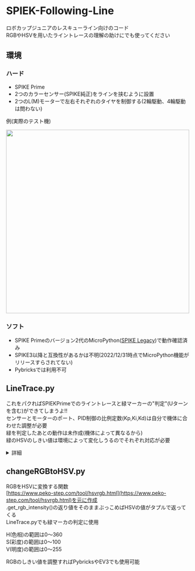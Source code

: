 # SPIEK-Following-Line
ロボカップジュニアのレスキューライン向けのコード  
RGBやHSVを用いたライントレースの理解の助けにでも使ってください  

## 環境
### ハード
* SPIKE Prime
* 2つのカラーセンサー(SPIKE純正)をラインを挟むように設置  
* 2つのL(M)モーターで左右それぞれのタイヤを制御する(2輪駆動、4輪駆動は問わない)  

例(実際のテスト機)

<img src="https://user-images.githubusercontent.com/89891689/210172558-ea75248b-65fe-4702-8c9d-60f5045676a9.jpg" width="500">

### ソフト
* SPIKE Primeのバージョン2代のMicroPython([SPIKE Legacy](https://spikelegacy.legoeducation.com/))で動作確認済み  
* SPIKE3以降と互換性があるかは不明(2022/12/31時点でMicroPython機能がリリースすらされてない)  
* Pybricksでは利用不可  

## LineTrace.py
これをパクればSPIEKPrimeでのライントレースと緑マーカーの"判定"(Uターンを含む)ができてしまうよ!!  
センサーとモーターのポート、PID制御の比例定数(Kp,Ki,Kd)は自分で機体に合わせた調整が必要  
緑を判定したあとの動作は未作成(機体によって異なるから)  
緑のHSVのしきい値は環境によって変化しうるのでそれぞれ対応が必要

<details><summary>詳細</summary><div>

### 制御周期
制御周期は7.3ms前後  
関数化では0.1ms程度しか変化しなかった  
ネイティブコードエミッターはそもそもSPIKE Primeのアプリではエンコードできなかった=>`SyntaxError: invalid micropython decorator`  
バイパーコードエミッターも同様  
進むスピードは`basic_speed`で設定(デフォルトは30)

### 基本的なフロー
RGBのGの値をもとにPID制御をし、それと同時にRGBをHSVに変換して緑マーカの判定をする  
デフォルトでの緑の範囲はHue(色相)が150~180、Saturation(彩度)が20以上、Value(明度)が10以上になっている(だいぶ緩め)  
緑発見後は50度前進しつつ反対側にも緑マーカーがないかを確認 ※この後モーターは一時停止する  
反対にも緑マーカーがある(つまりUターンの指示である)と`u_turn()`関数に飛ぶ  

無限ループなのでボタンを押すまでは永遠に停止しない  
ライントレースに波長が長くライントレースに適した赤ではなく緑を使用するのは、緑マーカーにセンサーが差し掛かった際に機体がマーカーの方向に傾くのを防ぐため。
</div></details>

## changeRGBtoHSV.py
RGBをHSVに変換する関数  
[https://www.peko-step.com/tool/hsvrgb.html](https://www.peko-step.com/tool/hsvrgb.html)を元に作成  
.get_rgb_intensity()の返り値をそのままぶっこめばHSVの値がタプルで返ってくる  
LineTrace.pyでも緑マーカの判定に使用  

H(色相)の範囲は0〜360  
S(彩度)の範囲は0〜100  
V(明度)の範囲は0〜255  

RGBのしきい値を調整すればPybricksやEV3でも使用可能

